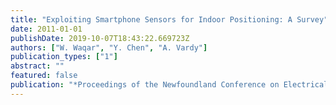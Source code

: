 ```yaml
---
title: "Exploiting Smartphone Sensors for Indoor Positioning: A Survey"
date: 2011-01-01
publishDate: 2019-10-07T18:43:22.669723Z
authors: ["W. Waqar", "Y. Chen", "A. Vardy"]
publication_types: ["1"]
abstract: ""
featured: false
publication: "*Proceedings of the Newfoundland Conference on Electrical and Computer Engineering (NECEC)*"
---
```



